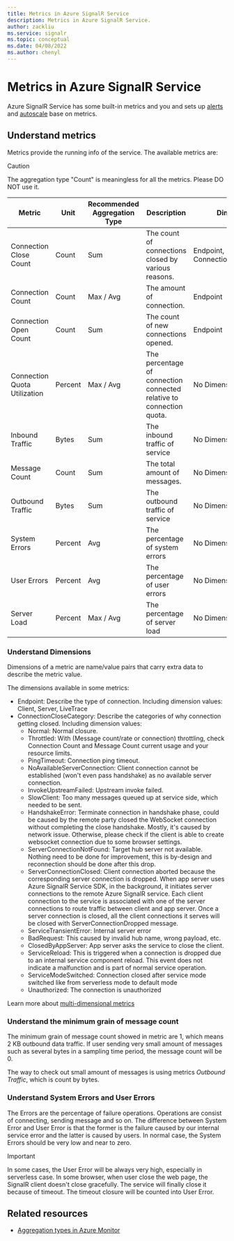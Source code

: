 ```yaml
---
title: Metrics in Azure SignalR Service
description: Metrics in Azure SignalR Service.
author: zackliu
ms.service: signalr
ms.topic: conceptual
ms.date: 04/08/2022
ms.author: chenyl
---
```

# Metrics in Azure SignalR Service

Azure SignalR Service has some built-in metrics and you and sets up [alerts](../azure-monitor/alerts/alerts-overview.md) and [autoscale](./signalr-howto-scale-autoscale.md) base on metrics.

## Understand metrics

Metrics provide the running info of the service. The available metrics are:

> [!CAUTION]
> The aggregation type "Count" is meaningless for all the metrics. Please DO NOT use it.

|Metric|Unit|Recommended Aggregation Type|Description|Dimensions|
|---|---|---|---|---|
|Connection Close Count|Count|Sum|The count of connections closed by various reasons.|Endpoint, ConnectionCloseCategory|
|Connection Count|Count|Max / Avg|The amount of connection.|Endpoint|
|Connection Open Count|Count|Sum|The count of new connections opened.|Endpoint|
|Connection Quota Utilization|Percent|Max / Avg|The percentage of connection connected relative to connection quota.|No Dimensions|
|Inbound Traffic|Bytes|Sum|The inbound traffic of service|No Dimensions|
|Message Count|Count|Sum|The total amount of messages.|No Dimensions|
|Outbound Traffic|Bytes|Sum|The outbound traffic of service|No Dimensions|
|System Errors|Percent|Avg|The percentage of system errors|No Dimensions|
|User Errors|Percent|Avg|The percentage of user errors|No Dimensions|
|Server Load|Percent|Max / Avg|The percentage of server load|No Dimensions|

### Understand Dimensions

Dimensions of a metric are name/value pairs that carry extra data to describe the metric value.

The dimensions available in some metrics:

* Endpoint: Describe the type of connection. Including dimension values: Client, Server, LiveTrace
* ConnectionCloseCategory: Describe the categories of why connection getting closed. Including dimension values:
    - Normal: Normal closure.
    - Throttled: With (Message count/rate or connection) throttling, check Connection Count and Message Count current usage and your resource limits.
    - PingTimeout: Connection ping timeout.
    - NoAvailableServerConnection: Client connection cannot be established (won't even pass handshake) as no available server connection.
    - InvokeUpstreamFailed: Upstream invoke failed.
    - SlowClient: Too many messages queued up at service side, which needed to be sent.
    - HandshakeError: Terminate connection in handshake phase, could be caused by the remote party closed the WebSocket connection without completing the close handshake. Mostly, it's caused by network issue. Otherwise, please check if the client is able to create websocket connection due to some browser settings.
    - ServerConnectionNotFound: Target hub server not available. Nothing need to be done for improvement, this is by-design and reconnection should be done after this drop.
    - ServerConnectionClosed: Client connection aborted because the corresponding server connection is dropped. When app server uses Azure SignalR Service SDK, in the background, it initiates server connections to the remote Azure SignalR service. Each client connection to the service is associated with one of the server connections to route traffic between client and app server. Once a server connection is closed, all the client connections it serves will be closed with ServerConnectionDropped message.
    - ServiceTransientError: Internal server error
    - BadRequest: This caused by invalid hub name, wrong payload, etc.
    - ClosedByAppServer: App server asks the service to close the client.
    - ServiceReload: This is triggered when a connection is dropped due to an internal service component reload. This event does not indicate a malfunction and is part of normal service operation.
    - ServiceModeSwitched: Connection closed after service mode switched like from serverless mode to default mode
    - Unauthorized: The connection is unauthorized

Learn more about [multi-dimensional metrics](../azure-monitor/essentials/data-platform-metrics.md#multi-dimensional-metrics)

### Understand the minimum grain of message count

The minimum grain of message count showed in metric are 1, which means 2 KB outbound data traffic. If user sending very small amount of messages such as several bytes in a sampling time period, the message count will be 0.

The way to check out small amount of messages is using metrics *Outbound Traffic*, which is count by bytes.

### Understand System Errors and User Errors

The Errors are the percentage of failure operations. Operations are consist of connecting, sending message and so on. The difference between System Error and User Error is that the former is the failure caused by our internal service error and the latter is caused by users. In normal case, the System Errors should be very low and near to zero.

> [!IMPORTANT]
> In some cases, the User Error will be always very high, especially in serverless case. In some browser, when user close the web page, the SignalR client doesn't close gracefully. The service will finally close it because of timeout. The timeout closure will be counted into User Error.

## Related resources

- [Aggregation types in Azure Monitor](../azure-monitor/essentials/metrics-supported.md#microsoftsignalrservicesignalr )
